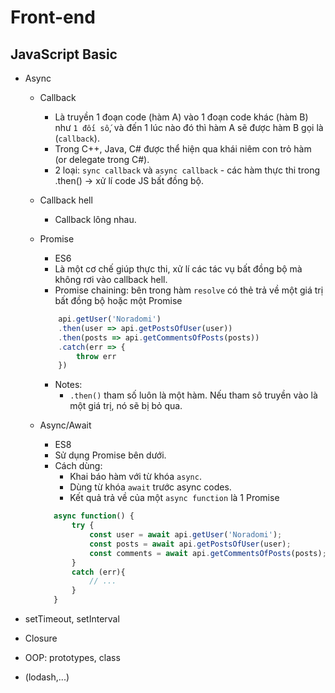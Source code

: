# Front-end

## JavaScript Basic

- Async
  - Callback
    - Là truyền 1 đoạn code (hàm A) vào 1 đoạn code khác (hàm B) như `1 đối số`, và đến 1 lúc nào đó thì hàm A sẽ được hàm B gọi là (`callback`).
    - Trong C++, Java, C# được thể hiện qua khái niêm con trỏ hàm (or delegate trong C#).
    - 2 loại: `sync callback` và `async callback` - các hàm thực thi trong .then() -> xử lí code JS bất đồng bộ.
  - Callback hell
    - Callback lông nhau.
  - Promise
    - ES6
    - Là một cơ chế giúp thực thi, xử lí các tác vụ bất đồng bộ mà không rơi vào callback hell.
    - Promise chaining: bên trong hàm `resolve` có thẻ trả về một giá trị bất đồng bộ hoặc một Promise
  
    ``` javascript
        api.getUser('Noradomi')
        .then(user => api.getPostsOfUser(user))
        .then(posts => api.getCommentsOfPosts(posts))
        .catch(err => {
            throw err
        })
    ```

    - Notes:
      - `.then()` tham số luôn là một hàm. Nếu tham sô truyền vào là một giá trị, nó sẽ bị bỏ qua.  

  - Async/Await
    - ES8
    - Sử dụng Promise bên dưới.
    - Cách dùng:
      - Khai báo hàm với từ khóa `async`.
      - Dùng từ khóa `await` trước async codes.
      - Kết quả trả về của một `async function` là 1 Promise

     ```javascript
        async function() {
            try {
                const user = await api.getUser('Noradomi');
                const posts = await api.getPostsOfUser(user);
                const comments = await api.getCommentsOfPosts(posts);
            }
            catch (err){
                // ...
            }
        }
    ```

- setTimeout, setInterval 

- Closure

- OOP: prototypes, class
- (lodash,...)
